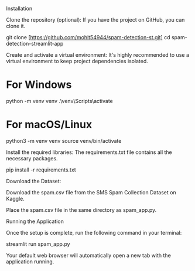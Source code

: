Installation

Clone the repository (optional):
If you have the project on GitHub, you can clone it.

git clone [https://github.com/mohit54944/spam-detection-st.git]
cd spam-detection-streamlit-app


Create and activate a virtual environment:
It's highly recommended to use a virtual environment to keep project dependencies isolated.

# For Windows
python -m venv venv
.\venv\Scripts\activate

# For macOS/Linux
python3 -m venv venv
source venv/bin/activate


Install the required libraries:
The requirements.txt file contains all the necessary packages.

pip install -r requirements.txt


Download the Dataset:

Download the spam.csv file from the SMS Spam Collection Dataset on Kaggle.

Place the spam.csv file in the same directory as spam_app.py.

Running the Application

Once the setup is complete, run the following command in your terminal:

streamlit run spam_app.py


Your default web browser will automatically open a new tab with the application running.

